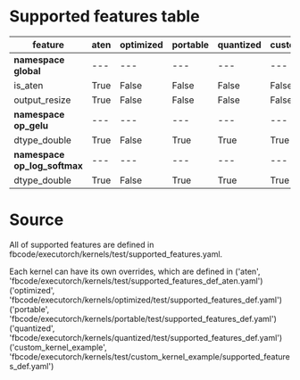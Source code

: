 # Supported features table
| feature|aten|optimized|portable|quantized|custom_kernel_example |
| ---|---|---|---|---|--- |
| **namespace global**|---|---|---|---|--- |
| is_aten|True|False|False|False|False |
| output_resize|True|False|False|False|False |
| **namespace op_gelu**|---|---|---|---|--- |
| dtype_double|True|False|True|True|True |
| **namespace op_log_softmax**|---|---|---|---|--- |
| dtype_double|True|False|True|True|True |

# Source
All of supported features are defined in fbcode/executorch/kernels/test/supported_features.yaml.

Each kernel can have its own overrides, which are defined in
('aten', 'fbcode/executorch/kernels/test/supported_features_def_aten.yaml')
('optimized', 'fbcode/executorch/kernels/optimized/test/supported_features_def.yaml')
('portable', 'fbcode/executorch/kernels/portable/test/supported_features_def.yaml')
('quantized', 'fbcode/executorch/kernels/quantized/test/supported_features_def.yaml')
('custom_kernel_example', 'fbcode/executorch/kernels/test/custom_kernel_example/supported_features_def.yaml')

